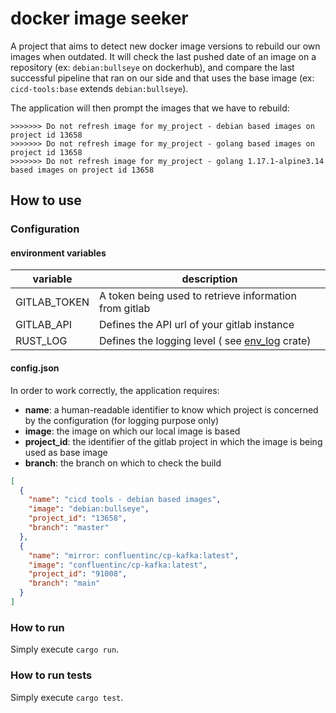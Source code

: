 # docker image seeker

A project that aims to detect new docker image versions to rebuild our own images when outdated.
It will check the last pushed date of an image on a repository (ex: `debian:bullseye` on dockerhub), and compare the last successful pipeline
that ran on our side and that uses the base image (ex: `cicd-tools:base` extends `debian:bullseye`).

The application will then prompt the images that we have to rebuild:
```shell
>>>>>>> Do not refresh image for my_project - debian based images on project id 13658
>>>>>>> Do not refresh image for my_project - golang based images on project id 13658
>>>>>>> Do not refresh image for my_project - golang 1.17.1-alpine3.14 based images on project id 13658
```

## How to use
### Configuration
#### environment variables
| variable | description                                                                                    |
| --- |------------------------------------------------------------------------------------------------|
| GITLAB_TOKEN | A token being used to retrieve information from gitlab                                         |
| GITLAB_API | Defines the API url of your gitlab instance                                                    |
| RUST_LOG | Defines the logging level ( see [env_log](https://docs.rs/env_logger/0.9.0/env_logger/) crate) |

#### config.json
In order to work correctly, the application requires:
- **name**: a human-readable identifier to know which project is concerned by the configuration (for logging purpose only)
- **image**: the image on which our local image is based
- **project_id**: the identifier of the gitlab project in which the image is being used as base image
- **branch**: the branch on which to check the build
```json
[
  {
    "name": "cicd tools - debian based images",
    "image": "debian:bullseye",
    "project_id": "13658",
    "branch": "master"
  },
  {
    "name": "mirror: confluentinc/cp-kafka:latest",
    "image": "confluentinc/cp-kafka:latest",
    "project_id": "91008",
    "branch": "main"
  }
]
```

### How to run
Simply execute `cargo run`.

### How to run tests
Simply execute `cargo test`.